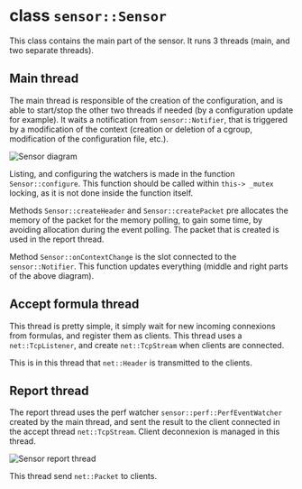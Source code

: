 # class `sensor::Sensor`

This class contains the main part of the sensor. It runs 3 threads
(main, and two separate threads).

## Main thread

The main thread is responsible of the creation of the configuration,
and is able to start/stop the other two threads if needed (by a
configuration update for example). It waits a notification from
`sensor::Notifier`, that is triggered by a modification of the context
(creation or deletion of a cgroup, modification of the configuration
file, etc.).

![Sensor diagram](images/sensor_diagram_main_thread.png)

Listing, and configuring the watchers is made in the function
`Sensor::configure`. This function should be called within `this->
_mutex` locking, as it is not done inside the function itself.

Methods `Sensor::createHeader` and `Sensor::createPacket` pre
allocates the memory of the packet for the memory polling, to gain
some time, by avoiding allocation during the event polling. The packet
that is created is used in the report thread.

Method `Sensor::onContextChange` is the slot connected to the
`sensor::Notifier`. This function updates everything (middle and right
parts of the above diagram).

## Accept formula thread

This thread is pretty simple, it simply wait for new incoming
connexions from formulas, and register them as clients. This thread
uses a `net::TcpListener`, and create `net::TcpStream` when clients
are connected.

This is in this thread that `net::Header` is transmitted to the
clients.

## Report thread

The report thread uses the perf watcher
`sensor::perf::PerfEventWatcher` created by the main thread, and sent
the result to the client connected in the accept thread
`net::TcpStream`. Client deconnexion is managed in this thread.

![Sensor report thread](images/sensor_diagram_report_thread.png)

This thread send `net::Packet` to clients.

